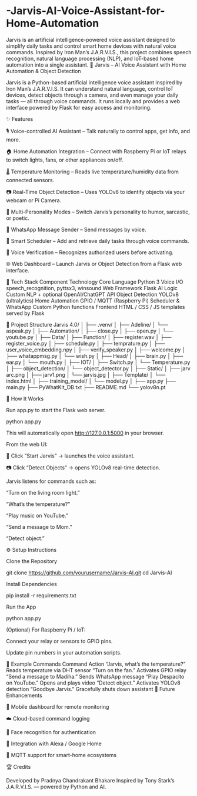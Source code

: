 # -Jarvis-AI-Voice-Assistant-for-Home-Automation
Jarvis is an artificial intelligence-powered voice assistant designed to simplify daily tasks and control smart home devices with natural voice commands. Inspired by Iron Man’s J.A.R.V.I.S., this project combines speech recognition, natural language processing (NLP), and IoT-based home automation into a single assistant.
🤖 Jarvis – AI Voice Assistant with Home Automation & Object Detection

Jarvis is a Python-based artificial intelligence voice assistant inspired by Iron Man’s J.A.R.V.I.S. It can understand natural language, control IoT devices, detect objects through a camera, and even manage your daily tasks — all through voice commands.
It runs locally and provides a web interface powered by Flask for easy access and monitoring.

✨ Features

🎙 Voice-controlled AI Assistant – Talk naturally to control apps, get info, and more.

🏠 Home Automation Integration – Connect with Raspberry Pi or IoT relays to switch lights, fans, or other appliances on/off.

🌡 Temperature Monitoring – Reads live temperature/humidity data from connected sensors.

📷 Real-Time Object Detection – Uses YOLOv8 to identify objects via your webcam or Pi Camera.

💬 Multi-Personality Modes – Switch Jarvis’s personality to humor, sarcastic, or poetic.

📱 WhatsApp Message Sender – Send messages by voice.

📅 Smart Scheduler – Add and retrieve daily tasks through voice commands.

🔐 Voice Verification – Recognizes authorized users before activating.

🌐 Web Dashboard – Launch Jarvis or Object Detection from a Flask web interface.

🧠 Tech Stack
Component	Technology
Core Language	Python 3
Voice I/O	speech_recognition, pyttsx3, winsound
Web Framework	Flask
AI Logic	Custom NLP + optional OpenAI/ChatGPT API
Object Detection	YOLOv8 (ultralytics)
Home Automation	GPIO / MQTT (Raspberry Pi)
Scheduler & WhatsApp	Custom Python functions
Frontend	HTML / CSS / JS templates served by Flask

🧩 Project Structure
Jarvis 4.0/
│
├── .venv/
│
├── Adeline/
│   └── aspeak.py
│
├── Automation/
│   ├── close.py
│   ├── open.py
│   └── youtube.py
│
├── Data/
│
├── Function/
│   ├── register.wav
│   ├── register_voice.py
│   ├── schedule.py
│   ├── temprature.py
│   ├── user_voice_embedding.npy
│   ├── verify_speaker.py
│   ├── welcome.py
│   ├── whatappmsg.py
│   └── wish.py
│
├── Head/
│   ├── brain.py
│   ├── ear.py
│   └── mouth.py
│
├── IOT/
│   ├── Switch.py
│   └── Temperature.py
│
├── object_detection/
│   └── object_detector.py
│
├── Static/
│   ├── jarv arc.png
│   ├── jarv1.png
│   └── jarvis.jpg
│
├── Template/
│   └── index.html
│
├── training_model/
│   └── model.py
│
├── app.py
├── main.py
├── PyWhatKit_DB.txt
├── README.md
└── yolov8n.pt


🚀 How It Works

Run app.py to start the Flask web server.

python app.py


This will automatically open http://127.0.0.1:5000 in your browser.

From the web UI:

🧠 Click “Start Jarvis” → launches the voice assistant.

📷 Click “Detect Objects” → opens YOLOv8 real-time detection.

Jarvis listens for commands such as:

“Turn on the living room light.”

“What’s the temperature?”

“Play music on YouTube.”

“Send a message to Mom.”

“Detect object.”

⚙️ Setup Instructions

Clone the Repository

git clone https://github.com/yourusername/Jarvis-AI.git
cd Jarvis-AI


Install Dependencies

pip install -r requirements.txt


Run the App

python app.py


(Optional) For Raspberry Pi / IoT:

Connect your relay or sensors to GPIO pins.

Update pin numbers in your automation scripts.

🧰 Example Commands
Command	Action
“Jarvis, what’s the temperature?”	Reads temperature via DHT sensor
“Turn on the fan.”	Activates GPIO relay
“Send a message to Madiha.”	Sends WhatsApp message
“Play Despacito on YouTube.”	Opens and plays video
“Detect object.”	Activates YOLOv8 detection
“Goodbye Jarvis.”	Gracefully shuts down assistant
🔮 Future Enhancements

📱 Mobile dashboard for remote monitoring

☁️ Cloud-based command logging

🧬 Face recognition for authentication

🤝 Integration with Alexa / Google Home

🧩 MQTT support for smart-home ecosystems

🏆 Credits

Developed by Pradnya Chandrakant Bhakare
Inspired by Tony Stark’s J.A.R.V.I.S. — powered by Python and AI.
